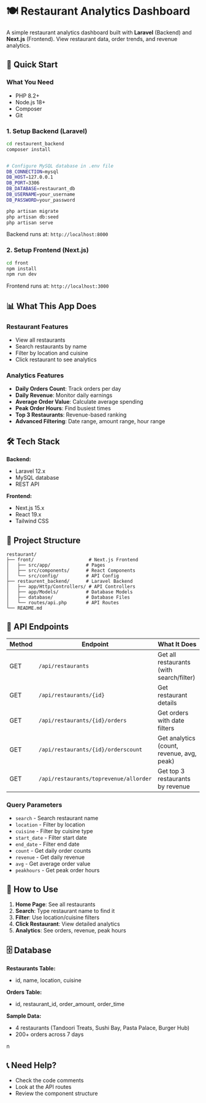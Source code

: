 # 🍽️ Restaurant Analytics Dashboard

A simple restaurant analytics dashboard built with **Laravel** (Backend) and **Next.js** (Frontend). View restaurant data, order trends, and revenue analytics.

## 🚀 Quick Start

### What You Need
- PHP 8.2+
- Node.js 18+
- Composer
- Git

### 1. Setup Backend (Laravel)
```bash
cd restaurent_backend
composer install


# Configure MySQL database in .env file
DB_CONNECTION=mysql
DB_HOST=127.0.0.1
DB_PORT=3306
DB_DATABASE=restaurant_db
DB_USERNAME=your_username
DB_PASSWORD=your_password

php artisan migrate
php artisan db:seed
php artisan serve
```
Backend runs at: `http://localhost:8000`

### 2. Setup Frontend (Next.js)
```bash
cd front
npm install
npm run dev
```
Frontend runs at: `http://localhost:3000`

## 📊 What This App Does

### Restaurant Features
- View all restaurants
- Search restaurants by name
- Filter by location and cuisine
- Click restaurant to see analytics

### Analytics Features
- **Daily Orders Count**: Track orders per day
- **Daily Revenue**: Monitor daily earnings
- **Average Order Value**: Calculate average spending
- **Peak Order Hours**: Find busiest times
- **Top 3 Restaurants**: Revenue-based ranking
- **Advanced Filtering**: Date range, amount range, hour range

## 🛠️ Tech Stack

**Backend:**
- Laravel 12.x
- MySQL database
- REST API

**Frontend:**
- Next.js 15.x
- React 19.x
- Tailwind CSS

## 📁 Project Structure

```
restaurant/
├── front/                    # Next.js Frontend
│   ├── src/app/             # Pages
│   ├── src/components/      # React Components
│   └── src/config/          # API Config
├── restaurent_backend/      # Laravel Backend
│   ├── app/Http/Controllers/ # API Controllers
│   ├── app/Models/          # Database Models
│   ├── database/            # Database Files
│   └── routes/api.php       # API Routes
└── README.md
```

## 🔌 API Endpoints

| Method | Endpoint | What It Does |
|--------|----------|--------------|
| GET | `/api/restaurants` | Get all restaurants (with search/filter) |
| GET | `/api/restaurants/{id}` | Get restaurant details |
| GET | `/api/restaurants/{id}/orders` | Get orders with date filters |
| GET | `/api/restaurants/{id}/orderscount` | Get analytics (count, revenue, avg, peak) |
| GET | `/api/restaurants/toprevenue/allorder` | Get top 3 restaurants by revenue |

### Query Parameters
- `search` - Search restaurant name
- `location` - Filter by location  
- `cuisine` - Filter by cuisine type
- `start_date` - Filter start date
- `end_date` - Filter end date
- `count` - Get daily order counts
- `revenue` - Get daily revenue
- `avg` - Get average order value
- `peakhours` - Get peak order hours

## 📱 How to Use

1. **Home Page**: See all restaurants
2. **Search**: Type restaurant name to find it
3. **Filter**: Use location/cuisine filters
4. **Click Restaurant**: View detailed analytics
5. **Analytics**: See orders, revenue, peak hours

## 🗄️ Database

**Restaurants Table:**
- id, name, location, cuisine

**Orders Table:**
- id, restaurant_id, order_amount, order_time

**Sample Data:**
- 4 restaurants (Tandoori Treats, Sushi Bay, Pasta Palace, Burger Hub)
- 200+ orders across 7 days

n

## 📞 Need Help?

- Check the code comments
- Look at the API routes
- Review the component structure

